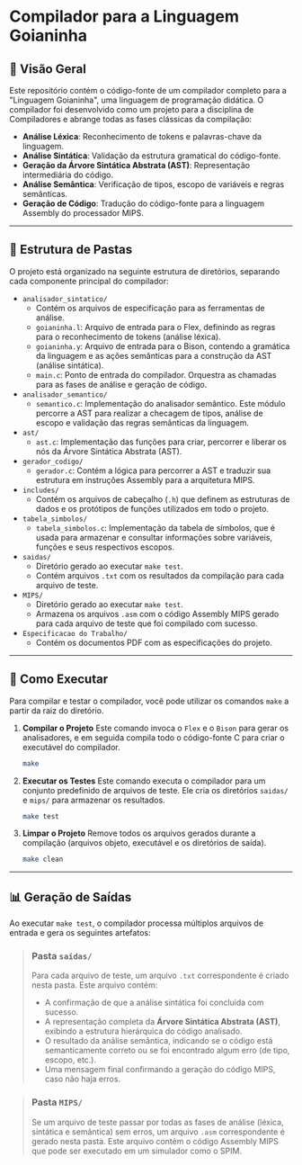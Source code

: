 # Compilador para a Linguagem Goianinha

## 📝 Visão Geral

Este repositório contém o código-fonte de um compilador completo para a "Linguagem Goianinha", uma linguagem de programação didática. O compilador foi desenvolvido como um projeto para a disciplina de Compiladores e abrange todas as fases clássicas da compilação:

-   **Análise Léxica**: Reconhecimento de tokens e palavras-chave da linguagem.
-   **Análise Sintática**: Validação da estrutura gramatical do código-fonte.
-   **Geração da Árvore Sintática Abstrata (AST)**: Representação intermediária do código.
-   **Análise Semântica**: Verificação de tipos, escopo de variáveis e regras semânticas.
-   **Geração de Código**: Tradução do código-fonte para a linguagem Assembly do processador MIPS.

---

## 📂 Estrutura de Pastas

O projeto está organizado na seguinte estrutura de diretórios, separando cada componente principal do compilador:

-   `analisador_sintatico/`
    -   Contém os arquivos de especificação para as ferramentas de análise.
    -   `goianinha.l`: Arquivo de entrada para o Flex, definindo as regras para o reconhecimento de tokens (análise léxica).
    -   `goianinha.y`: Arquivo de entrada para o Bison, contendo a gramática da linguagem e as ações semânticas para a construção da AST (análise sintática).
    -   `main.c`: Ponto de entrada do compilador. Orquestra as chamadas para as fases de análise e geração de código.
-   `analisador_semantico/`
    -   `semantico.c`: Implementação do analisador semântico. Este módulo percorre a AST para realizar a checagem de tipos, análise de escopo e validação das regras semânticas da linguagem.
-   `ast/`
    -   `ast.c`: Implementação das funções para criar, percorrer e liberar os nós da Árvore Sintática Abstrata (AST).
-   `gerador_codigo/`
    -   `gerador.c`: Contém a lógica para percorrer a AST e traduzir sua estrutura em instruções Assembly para a arquitetura MIPS.
-   `includes/`
    -   Contém os arquivos de cabeçalho (`.h`) que definem as estruturas de dados e os protótipos de funções utilizados em todo o projeto.
-   `tabela_simbolos/`
    -   `tabela_simbolos.c`: Implementação da tabela de símbolos, que é usada para armazenar e consultar informações sobre variáveis, funções e seus respectivos escopos.
-   `saidas/`
    -   Diretório gerado ao executar `make test`.
    -   Contém arquivos `.txt` com os resultados da compilação para cada arquivo de teste.
-   `MIPS/`
    -   Diretório gerado ao executar `make test`.
    -   Armazena os arquivos `.asm` com o código Assembly MIPS gerado para cada arquivo de teste que foi compilado com sucesso.
-   `Especificacao do Trabalho/`
    -   Contém os documentos PDF com as especificações do projeto.

---

## 🚀 Como Executar

Para compilar e testar o compilador, você pode utilizar os comandos `make` a partir da raiz do diretório.

1.  **Compilar o Projeto**
    Este comando invoca o `Flex` e o `Bison` para gerar os analisadores, e em seguida compila todo o código-fonte C para criar o executável do compilador.
    ```bash
    make
    ```

2.  **Executar os Testes**
    Este comando executa o compilador para um conjunto predefinido de arquivos de teste. Ele cria os diretórios `saidas/` e `mips/` para armazenar os resultados.
    ```bash
    make test
    ```

3.  **Limpar o Projeto**
    Remove todos os arquivos gerados durante a compilação (arquivos objeto, executável e os diretórios de saída).
    ```bash
    make clean
    ```

---

## 📊 Geração de Saídas

Ao executar `make test`, o compilador processa múltiplos arquivos de entrada e gera os seguintes artefatos:

> ### **Pasta `saidas/`**
>
> Para cada arquivo de teste, um arquivo `.txt` correspondente é criado nesta pasta. Este arquivo contém:
>
> -   A confirmação de que a análise sintática foi concluída com sucesso.
> -   A representação completa da **Árvore Sintática Abstrata (AST)**, exibindo a estrutura hierárquica do código analisado.
> -   O resultado da análise semântica, indicando se o código está semanticamente correto ou se foi encontrado algum erro (de tipo, escopo, etc.).
> -   Uma mensagem final confirmando a geração do código MIPS, caso não haja erros.

> ### **Pasta `MIPS/`**
>
> Se um arquivo de teste passar por todas as fases de análise (léxica, sintática e semântica) sem erros, um arquivo `.asm` correspondente é gerado nesta pasta. Este arquivo contém o código Assembly MIPS que pode ser executado em um simulador como o SPIM.
